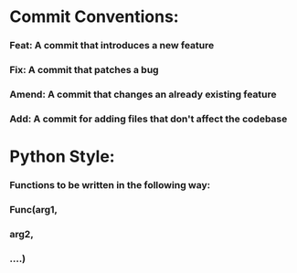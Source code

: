 
# Commit Conventions:
### Feat: A commit that introduces a new feature
### Fix: A commit that patches a bug
### Amend: A commit that changes an already existing feature
### Add: A commit for adding files that don't affect the codebase

# Python Style:
### Functions to be written in the following way:
### Func(arg1,
###      arg2,
###      ....)